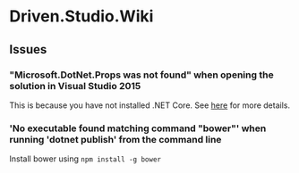 # Driven.Studio.Wiki

## Issues

### "Microsoft.DotNet.Props was not found" when opening the solution in Visual Studio 2015 
This is because you have not installed .NET Core. See [here](http://stackoverflow.com/questions/39020289/microsoft-dotnet-props-was-not-found) for more details.

### 'No executable found matching command "bower"' when running 'dotnet publish' from the command line
Install bower using `npm install -g bower`